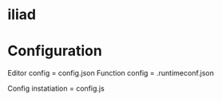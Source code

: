 iliad
=====

# Configuration
Editor config = config.json
Function config = .runtimeconf.json

Config instatiation = config.js


